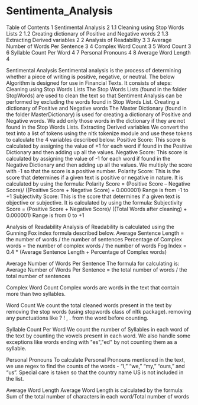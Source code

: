 # Sentimenta_Analysis

Table of Contents
1	Sentimental Analysis	2
1.1	Cleaning using Stop Words Lists	2
1.2	Creating dictionary of Positive and Negative words	2
1.3	Extracting Derived variables	2
2	Analysis of Readability	3
3	Average Number of Words Per Sentence	3
4	Complex Word Count	3
5	Word Count	3
6	Syllable Count Per Word	4
7	Personal Pronouns	4
8	Average Word Length	4



Sentimental Analysis
Sentimental analysis is the process of determining whether a piece of writing is positive, negative, or neutral. The below Algorithm is designed for use in Financial Texts. It consists of steps:
Cleaning using Stop Words Lists
The Stop Words Lists (found in the folder StopWords) are used to clean the text so that Sentiment Analysis can be performed by excluding the words found in Stop Words List. 
Creating a dictionary of Positive and Negative words
The Master Dictionary (found in the folder MasterDictionary) is used for creating a dictionary of Positive and Negative words. We add only those words in the dictionary if they are not found in the Stop Words Lists. 
Extracting Derived variables
We convert the text into a list of tokens using the nltk tokenize module and use these tokens to calculate the 4 variables described below:
Positive Score: This score is calculated by assigning the value of +1 for each word if found in the Positive Dictionary and then adding up all the values.
Negative Score: This score is calculated by assigning the value of -1 for each word if found in the Negative Dictionary and then adding up all the values. We multiply the score with -1 so that the score is a positive number.
Polarity Score: This is the score that determines if a given text is positive or negative in nature. It is calculated by using the formula: 
Polarity Score = (Positive Score – Negative Score)/ ((Positive Score + Negative Score) + 0.000001)
Range is from -1 to +1
Subjectivity Score: This is the score that determines if a given text is objective or subjective. It is calculated by using the formula: 
Subjectivity Score = (Positive Score + Negative Score)/ ((Total Words after cleaning) + 0.000001)
Range is from 0 to +1

Analysis of Readability
Analysis of Readability is calculated using the Gunning Fox index formula described below.
Average Sentence Length = the number of words / the number of sentences
Percentage of Complex words = the number of complex words / the number of words 
Fog Index = 0.4 * (Average Sentence Length + Percentage of Complex words)

Average Number of Words Per Sentence
The formula for calculating is:
Average Number of Words Per Sentence = the total number of words / the total number of sentences

Complex Word Count
Complex words are words in the text that contain more than two syllables.

Word Count
We count the total cleaned words present in the text by 
removing the stop words (using stopwords class of nltk package).
removing any punctuations like ? ! , . from the word before counting.

Syllable Count Per Word
We count the number of Syllables in each word of the text by counting the vowels present in each word. We also handle some exceptions like words ending with "es","ed" by not counting them as a syllable.

Personal Pronouns
To calculate Personal Pronouns mentioned in the text, we use regex to find the counts of the words - “I,” “we,” “my,” “ours,” and “us”. Special care is taken so that the country name US is not included in the list.

Average Word Length
Average Word Length is calculated by the formula:
Sum of the total number of characters in each word/Total number of words

